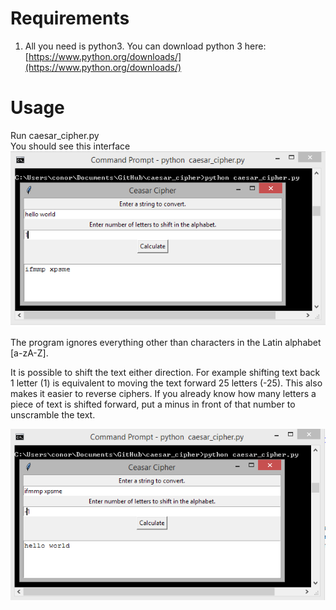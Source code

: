 # Requirements
1. All you need is python3. You can download python 3 here: [https://www.python.org/downloads/](https://www.python.org/downloads/)

# Usage
Run caesar_cipher.py  
You should see this interface
![UI image](images/Capture.PNG)

The program ignores everything other than characters in the Latin alphabet [a-zA-Z].

It is possible to shift the text either direction. For example shifting text back 1 letter (1) is equivalent to moving the text forward 25 letters (-25). This also makes it easier to reverse ciphers. If you already know how many letters a piece of text is shifted forward, put a minus in front of that number to unscramble the text. 

![UI image](images/reverse.PNG)



